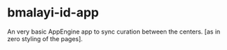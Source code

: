 # bmalayi-id-app
An very basic AppEngine app to sync curation between the centers. [as in zero styling of the pages].
